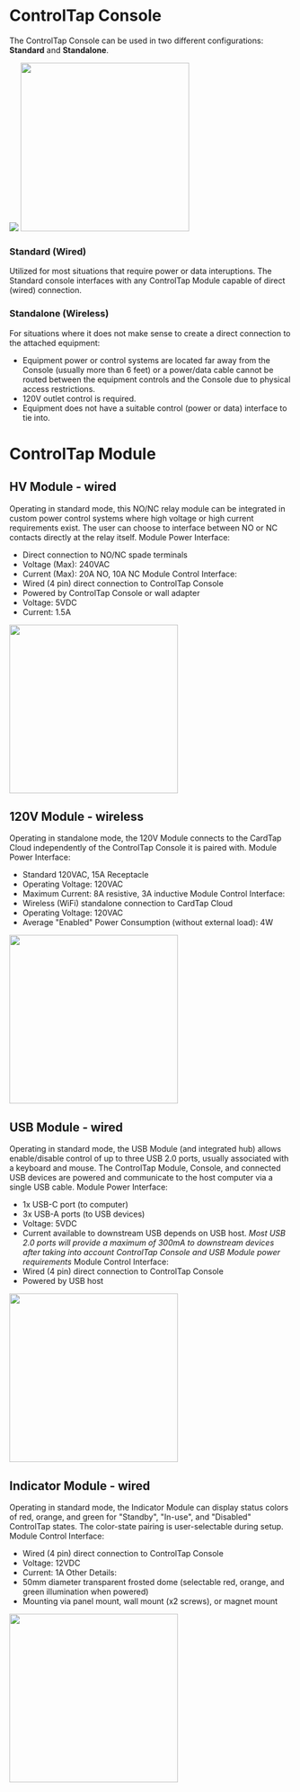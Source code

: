 # ControlTap Console
The ControlTap Console can be used in two different configurations: **Standard** and **Standalone**.

![](/src/assets/controltapconsole1.png)
<img src="/src/assets/controltapconsole1.png" height="300">

### Standard (Wired)
Utilized for most situations that require power or data interuptions. The Standard console interfaces with any ControlTap Module capable of direct (wired) connection.

### Standalone (Wireless)
For situations where it does not make sense to create a direct connection to the attached equipment:
- Equipment power or control systems are located far away from the Console (usually more than 6 feet) or a power/data cable cannot be routed between the equipment controls and the Console due to physical access restrictions.
- 120V outlet control is required.
- Equipment does not have a suitable control (power or data) interface to tie into.

# ControlTap Module

## HV Module - wired
Operating in standard mode, this NO/NC relay module can be integrated in custom power control systems where high voltage or high current requirements exist.
The user can choose to interface between NO or NC contacts directly at the relay itself.
Module Power Interface:
- Direct connection to NO/NC spade terminals
- Voltage (Max): 240VAC
- Current (Max): 20A NO, 10A NC
Module Control Interface:
- Wired (4 pin) direct connection to ControlTap Console
- Powered by ControlTap Console or wall adapter
- Voltage: 5VDC
- Current: 1.5A

<img src="/src/assets/controltaphvmodule1.png" height="300">

## 120V Module - wireless
Operating in standalone mode, the 120V Module connects to the CardTap Cloud independently of the ControlTap Console it is paired with.
Module Power Interface:
- Standard 120VAC, 15A Receptacle
- Operating Voltage: 120VAC
- Maximum Current: 8A resistive, 3A inductive
Module Control Interface:
- Wireless (WiFi) standalone connection to CardTap Cloud
- Operating Voltage: 120VAC
- Average "Enabled" Power Consumption (without external load): 4W

<img src="/src/assets/controltap120vmodule1.png" height="300">

## USB Module - wired
Operating in standard mode, the USB Module (and integrated hub) allows enable/disable control of up to three USB 2.0 ports, usually associated with a keyboard and mouse. The ControlTap Module, Console, and connected USB devices are powered and communicate to the host computer via a single USB cable.
Module Power Interface:
- 1x USB-C port (to computer)
- 3x USB-A ports (to USB devices)
- Voltage: 5VDC
- Current available to downstream USB depends on USB host. *Most USB 2.0 ports will provide a maximum of 300mA to downstream devices after taking into account ControlTap Console and USB Module power requirements*
Module Control Interface:
- Wired (4 pin) direct connection to ControlTap Console
- Powered by USB host

<img src="/src/assets/controltapusbmodule1.png" height="300">

## Indicator Module - wired
Operating in standard mode, the Indicator Module can display status colors of red, orange, and green for "Standby", "In-use", and "Disabled" ControlTap states. The color-state pairing is user-selectable during setup.
Module Control Interface:
- Wired (4 pin) direct connection to ControlTap Console
- Voltage: 12VDC
- Current: 1A
Other Details:
- 50mm diameter transparent frosted dome (selectable red, orange, and green illumination when powered)
- Mounting via panel mount, wall mount (x2 screws), or magnet mount

<img src="/src/assets/controltapindicatormodule1.png" height="300">
